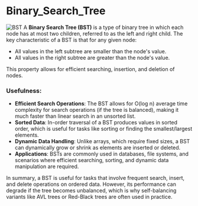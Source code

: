 # Binary_Search_Tree
![BST](https://github.com/user-attachments/assets/5f923508-cd84-4782-8e76-c21bf521d7a9)
A **Binary Search Tree (BST)** is a type of binary tree in which each node has at most two children, referred to as the left and right child. The key characteristic of a BST is that for any given node:

- All values in the left subtree are smaller than the node's value.
- All values in the right subtree are greater than the node's value.

This property allows for efficient searching, insertion, and deletion of nodes.

### Usefulness:
- **Efficient Search Operations**: The BST allows for O(log n) average time complexity for search operations (if the tree is balanced), making it much faster than linear search in an unsorted list.
- **Sorted Data**: In-order traversal of a BST produces values in sorted order, which is useful for tasks like sorting or finding the smallest/largest elements.
- **Dynamic Data Handling**: Unlike arrays, which require fixed sizes, a BST can dynamically grow or shrink as elements are inserted or deleted.
- **Applications**: BSTs are commonly used in databases, file systems, and scenarios where efficient searching, sorting, and dynamic data manipulation are required.

In summary, a BST is useful for tasks that involve frequent search, insert, and delete operations on ordered data. However, its performance can degrade if the tree becomes unbalanced, which is why self-balancing variants like AVL trees or Red-Black trees are often used in practice.
